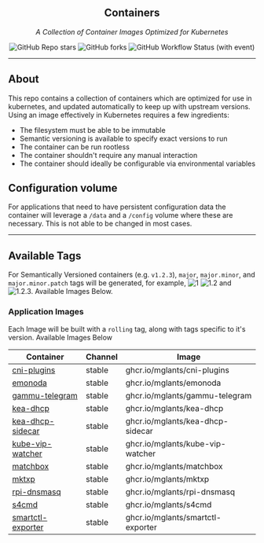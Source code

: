 <!---
NOTE: AUTO-GENERATED FILE
to edit this file, instead edit its template at: ./ci/templates/README.md.j2
-->
<div align="center">


## Containers

_A Collection of Container Images Optimized for Kubernetes_

</div>

<div align="center">

![GitHub Repo stars](https://img.shields.io/github/stars/mglants/containers?style=for-the-badge)
![GitHub forks](https://img.shields.io/github/forks/mglants/containers?style=for-the-badge)
![GitHub Workflow Status (with event)](https://img.shields.io/github/actions/workflow/status/mglants/containers/scheduled-release.yaml?style=for-the-badge&label=Scheduled%20Release)

</div>

---

## About

This repo contains a collection of containers which are optimized for use in kubernetes, and updated automatically to keep up with upstream versions. Using an image effectively in Kubernetes requires a few ingredients:

- The filesystem must be able to be immutable
- Semantic versioning is available to specify exact versions to run
- The container can be run rootless
- The container shouldn't require any manual interaction
- The container should ideally be configurable via environmental variables

## Configuration volume

For applications that need to have persistent configuration data the container will leverage a `/data` and a `/config` volume where these are necessary. This is not able to be changed in most cases.

---

## Available Tags

For Semantically Versioned containers (e.g. `v1.2.3`), `major`, `major.minor`, and `major.minor.patch` tags will be generated, for example, ![1](https://img.shields.io/badge/1-blue?style=flat-square) ![1.2](https://img.shields.io/badge/1.2-blue?style=flat-square) and ![1.2.3](https://img.shields.io/badge/1.2.3-blue?style=flat-square). Available Images Below.

### Application Images

Each Image will be built with a `rolling` tag, along with tags specific to it's version. Available Images Below

Container | Channel | Image
--- | --- | ---
[cni-plugins](https://github.com/mglants/containers/pkgs/container/cni-plugins) | stable | ghcr.io/mglants/cni-plugins
[emonoda](https://github.com/mglants/containers/pkgs/container/emonoda) | stable | ghcr.io/mglants/emonoda
[gammu-telegram](https://github.com/mglants/containers/pkgs/container/gammu-telegram) | stable | ghcr.io/mglants/gammu-telegram
[kea-dhcp](https://github.com/mglants/containers/pkgs/container/kea-dhcp) | stable | ghcr.io/mglants/kea-dhcp
[kea-dhcp-sidecar](https://github.com/mglants/containers/pkgs/container/kea-dhcp-sidecar) | stable | ghcr.io/mglants/kea-dhcp-sidecar
[kube-vip-watcher](https://github.com/mglants/containers/pkgs/container/kube-vip-watcher) | stable | ghcr.io/mglants/kube-vip-watcher
[matchbox](https://github.com/mglants/containers/pkgs/container/matchbox) | stable | ghcr.io/mglants/matchbox
[mktxp](https://github.com/mglants/containers/pkgs/container/mktxp) | stable | ghcr.io/mglants/mktxp
[rpi-dnsmasq](https://github.com/mglants/containers/pkgs/container/rpi-dnsmasq) | stable | ghcr.io/mglants/rpi-dnsmasq
[s4cmd](https://github.com/mglants/containers/pkgs/container/s4cmd) | stable | ghcr.io/mglants/s4cmd
[smartctl-exporter](https://github.com/mglants/containers/pkgs/container/smartctl-exporter) | stable | ghcr.io/mglants/smartctl-exporter
